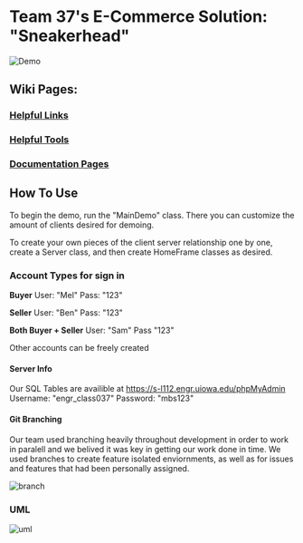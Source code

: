 # Team 37's E-Commerce Solution: "Sneakerhead"
![Demo](/uploads/e45a0bebe7b731e78224177ffa714063/Demo.png)

## Wiki Pages:
### [Helpful Links](https://class-git.engineering.uiowa.edu/swd2018/team37_swd/wikis/helpful-links)
### [Helpful Tools](https://class-git.engineering.uiowa.edu/swd2018/team37_swd/wikis/helpful-tools)
### [Documentation Pages](https://class-git.engineering.uiowa.edu/swd2018/team37_swd/wikis/three-documentation-pages)

## How To Use
To begin the demo, run the "MainDemo" class. There you can customize the amount 
of clients desired for demoing.

To create your own pieces of the client server relationship one by one, create a
Server class, and then create HomeFrame classes as desired.

### Account Types for sign in
**Buyer** User: "Mel" Pass: "123"

**Seller** User: "Ben" Pass: "123"

**Both Buyer + Seller** User: "Sam" Pass "123"


Other accounts can be freely created

#### Server Info
Our SQL Tables are availible at https://s-l112.engr.uiowa.edu/phpMyAdmin
Username: "engr_class037"
Password: "mbs123"

#### Git Branching
Our team used branching heavily throughout development in order to work in paralell
and we belived it was key in getting our work done in time. We used branches to
create feature isolated enviornments, as well as for issues and features that had
been personally assigned.

![branch](/uploads/931cfd8ef43dbcd47e513225dc4847b6/branchExample.png)

### UML

![uml](/uploads/6de89cddf5e29389ae08382e2be7966a/UML.png)